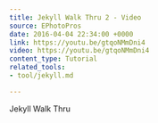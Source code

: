```yaml
---
title: Jekyll Walk Thru 2 - Video
source: EPhotoPros
date: 2016-04-04 22:34:00 +0000
link: https://youtu.be/gtqoNMmDni4
video: https://youtu.be/gtqoNMmDni4
content_type: Tutorial
related_tools:
- tool/jekyll.md

---
```

Jekyll Walk Thru
